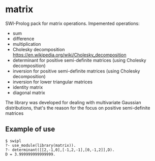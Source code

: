 # matrix

SWI-Prolog pack for matrix operations. 
Impemented operations:
 - sum
 - difference
 - multiplication
 - Cholesky decomposition https://en.wikipedia.org/wiki/Cholesky_decomposition
 - determinant for positive semi-definite matrices (using Cholesky decomposition)
 - inversion for positive semi-definite matrices (using Cholesky decomposition)
 - inversion for lower triangular matrices 
 - identity matrix
 - diagonal matrix

The library was developed for dealing with multivariate Gaussian distributions, 
that's the reason for the focus on positive semi-definite matrices

Example of use
---------------

    $ swipl
    ?- use_module(library(matrix)).
    ?- determinant([[2,-1,0],[-1,2,-1],[0,-1,2]],D).
    D = 3.999999999999999.

